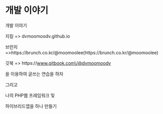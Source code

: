 # 개발 이야기

개발 이야기

지킬 =&gt; dvmoomoodv.github.io

브런치 =&gt;https:\/\/brunch.co.kr\/@moomoolee\(https:\/\/brunch.co.kr\/@moomoolee\)

깃북 =&gt; https:\/\/www.gitbook.com\/@dvmoomoodv

을 이용하여 글쓰는 연습을 하자

그리고

나의 PHP웹 프레임워크 및

하이브리드앱을 하나 만들기

